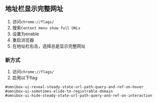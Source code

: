 ## 地址栏显示完整网址

1. 访问`chrome://flags/`
2. 搜索`Context menu show full URLs`
3. 设置为enable
4. 重启浏览器
5. 在地址栏右击，选择总是显示完整网址

### 新方式

1. 访问`chrome://flags/`
2. 启用以下flag
```
#omnibox-ui-reveal-steady-state-url-path-query-and-ref-on-hover
#omnibox-ui-sometimes-elide-to-registrable-domain
#omnibox-ui-hide-steady-state-url-path-query-and-ref-on-interaction
```